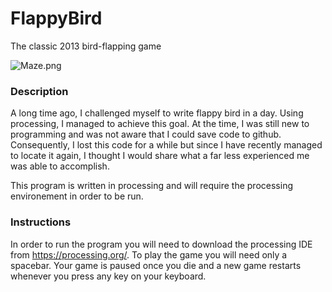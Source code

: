 


# FlappyBird
The classic 2013 bird-flapping game

<img align="center" src="readmeAssets/flappyBirdEdited.png" alt="Maze.png" />

### Description

A long time ago, I challenged myself to write flappy bird in a day. Using processing, I managed to achieve this goal. At the time, I was still new to programming and was not aware that I could save code to github. Consequently, I lost this code for a while but since I have recently managed to locate it again, I thought I would share what a far less experienced me was able to accomplish. 

This program is written in processing and will require the processing environement in order to be run. 

### Instructions

In order to run the program you will need to download the processing IDE from https://processing.org/. To play the game you will need only a spacebar. Your game is paused once you die and a new game restarts whenever you press any key on your keyboard. 
